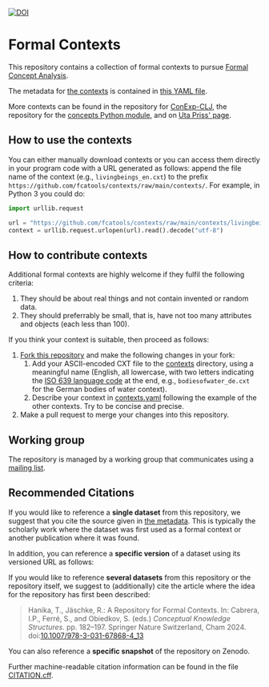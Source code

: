 [![DOI](https://zenodo.org/badge/580832846.svg)](https://zenodo.org/badge/latestdoi/580832846)

# Formal Contexts

This repository contains a collection of formal contexts to pursue
[Formal Concept Analysis](https://upriss.github.io/fca/fca.html).

The metadata for [the
contexts](https://github.com/fcatools/contexts/tree/main/contexts) is
contained in [this YAML file](contexts.yaml).

More contexts can be found in the repository for
[ConExp-CLJ](https://github.com/tomhanika/conexp-clj/tree/dev/testing-data),
the repository for the [concepts Python
module](https://github.com/xflr6/concepts/tree/master/examples), and
on [Uta Priss' page](https://upriss.github.io/fca/examples.html).

## How to use the contexts

You can either manually download contexts or you can access them
directly in your program code with a URL generated as follows: append
the file name of the context (e.g., `livingbeings_en.cxt`) to the
prefix `https://github.com/fcatools/contexts/raw/main/contexts/`. For
example, in Python 3 you could do:

```python
import urllib.request

url = "https://github.com/fcatools/contexts/raw/main/contexts/livingbeings_en.cxt"
context = urllib.request.urlopen(url).read().decode("utf-8")
```

## How to contribute contexts

Additional formal contexts are highly welcome if they fulfil the
following criteria:

1. They should be about real things and not contain invented or random
   data.
2. They should preferrably be small, that is, have not too many
   attributes and objects (each less than 100).

If you think your context is suitable, then proceed as follows:

1. [Fork this repository](https://github.com/fcatools/contexts/fork)
   and make the following changes in your fork:
   1. Add your ASCII-encoded CXT file to the
      [contexts](https://github.com/fcatools/contexts/tree/main/contexts)
      directory, using a meaningful name (English, all lowercase, with
      two letters indicating the [ISO 639 language
      code](https://en.wikipedia.org/wiki/List_of_ISO_639_language_codes)
      at the end, e.g., `bodiesofwater_de.cxt` for the German bodies
      of water context).
   2. Describe your context in [contexts.yaml](contexts.yaml)
      following the example of the other contexts. Try to be concise
      and precise.
2. Make a pull request to merge your changes into this repository.

## Working group

The repository is managed by a working group that communicates using a
[mailing
list](https://lists.cs.uni-kassel.de/postorius/lists/fca-repo.lists.cs.uni-kassel.de/).

## Recommended Citations

If you would like to reference a **single dataset** from this
repository, we suggest that you cite the source given in [the
metadata](contexts.yaml). This is typically the scholarly work where
the dataset was first used as a formal context or another publication
where it was found.

In addition, you can reference a **specific version** of a dataset
using its versioned URL as follows:

If you would like to reference **several datasets** from this
repository or the repository itself, we suggest to (additionally) cite
the article where the idea for the repository has first been
described:

> Hanika, T., Jäschke, R.: A Repository for Formal Contexts. In:
> Cabrera, I.P., Ferré, S., and Obiedkov, S. (eds.) *Conceptual
> Knowledge Structures*. pp. 182–197. Springer Nature Switzerland,
> Cham 2024.
> doi:[10.1007/978-3-031-67868-4_13](https://doi.org/10.1007/978-3-031-67868-4_13)

You can also reference a **specific snapshot** of the repository on
Zenodo.

Further machine-readable citation information can be found in the file
[CITATION.cff](CITATION.cff).
